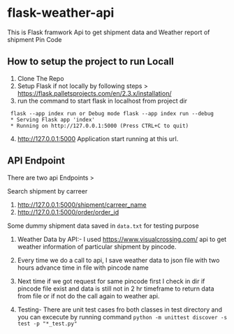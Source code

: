 # flask-weather-api
This is Flask framwork Api to get shipment data and Weather report of shipment Pin Code

## How to setup the project to run Locall
1. Clone The Repo
2. Setup Flask if not locally by following steps > https://flask.palletsprojects.com/en/2.3.x/installation/
3. run the command to start flask in localhost from project dir

```$
 flask --app index run or Debug mode flask --app index run --debug
 * Serving Flask app 'index'
 * Running on http://127.0.0.1:5000 (Press CTRL+C to quit)
```

4. http://127.0.0.1:5000 Application start running at this url.



## API Endpoint

There are two api Endpoints > 

Search shipment by carreer 
1. http://127.0.0.1:5000/shipment/carreer_name
2. http://127.0.0.1:5000/order/order_id

Some dummy shipment data saved in `data.txt` for testing purpose


1. Weather Data by API:- I used https://www.visualcrossing.com/ api to get weather information of particular shipment by pincode.
2. Every time we do a call to api, I save weather data to json file with two hours advance time in file with pincode name
3. Next time if we got request for same pincode first I check in dir if pincode file exist and data is still not in 2 hr timeframe to return data from file or if not do the call again to weather api.

4. Testing- There are unit test cases fro both classes in test directory and you can excecute by running command
   `python -m unittest discover -s test -p "*_test.py"` 
